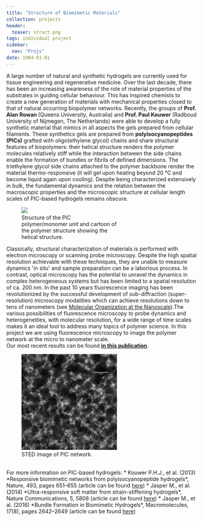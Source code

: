 ```yaml
---
title: "Structure of Biomimetic Materials"
collection: projects
header:
  teaser: struct.png
tags: individual project
sidebar:
  nav: "Projs"
date: 1904-01-01
---
```

A large number of natural and synthetic hydrogels are currently used for tissue engineering and regenerative medicine. Over the last decade, there has been an increasing awareness of the role of material properties of the substrates in guiding cellular behaviour. This has inspired chemists to create a new generation of materials with mechanical properties closed to that of natural occurring biopolymer networks. Recently, the groups of <b>Prof. Alan Rowan </b>(Queens University, Australia) and <b>Prof. Paul Kouwer</b> (Radboud University of Nijmegen, The Netherlands) were able to develop a fully synthetic material that mimics in all aspects the gels prepared from cellular filaments. These synthetics gels are prepared from **polyisocyanopeptides (PICs)** grafted with oligo(ethylene glycol) chains and share structural features of biopolymers: their helical structure renders the polymer molecules relatively stiff while the interaction between the side chains enable the formation of bundles or fibrils of defined dimensions. The triethylene glycol side chains attached to the polymer backbone render the material thermo-responsive (it will gel upon heating beyond 20 °C and become liquid again upon cooling). Despite being characterized extensively in bulk, the fundamental dynamics and the relation between the macroscopic properties and the microscopic structure at cellular length scales of PIC-based hydrogels remains obscure.
<br/>
<figure style="width: 50%" class="align-center">
<img src='/images/PIC_struct-01.png'>
<figcaption>Structure of the PIC polymer/monomer unit and cartoon of the polymer structure showing the helical structure.</figcaption>
</figure>
Classically, structural characterization of materials is performed with electron microscopy or scanning probe microscopy. Despite the high spatial resolution achievable with these techniques, they are unable to measure dynamics 'in situ' and sample preparation can be a laborious process. In contrast, optical microscopy has the potential to unravel the dynamics in complex heterogeneous systems but has been limited to a spatial resolution of ca. 200 nm. In the past 10 years fluorescence imaging has been revolutionized by the successful development of sub-diffraction (super-resolution) microscopy modalities which can achieve resolutions down to tens of nanometers (see
<a href="{{ site.github.url }}/maintech/organization">Molecular Organization at the Nanoscale</a>).The various possibilities of fluorescence microscopy to probe dynamics and heterogeneities, with molecular resolution, for a wide range of time scales makes it an ideal tool to address many topics of polymer science.
In this project we are using fluorescence microscopy to image the polymer network at the micro to nanometer scale.<br>
Our most recent results can be found <b><a href="{{site.github.url}}/publications/2020-03-15_johannes_structure/">in this publication</a></b>.
<br/>
<figure style="width: 50%" class="align-center">
<img src='/images/PIC-STED.jpg'>
<figcaption>STED image of PIC network. </figcaption>
</figure>
<br/>
For more information on PIC-based hydrogels:
* Kouwer P.H.J., et al. (2013) *Responsive biomimetic networks from polyisocyanopeptide hydrogels*, Nature, 493, pages 651–655 (article can be found <a href="https://www.nature.com/articles/nature11839">here</a>)
* Jasper M., et al. (2014) *Ultra-responsive soft matter from strain-stiffening hydrogels*, Nature Communications, 5, 5808 (article can be found <a href="https://www.nature.com/articles/ncomms6808">here</a>)
* Jasper M., et al. (2016) *Bundle Formation in Biomimetic Hydrogels*, Macromolecules, 17(8), pages 2642–2649 (article can be found <a href="https://pubs.acs.org/doi/abs/10.1021/acs.biomac.6b00703">here</a>)
